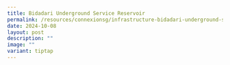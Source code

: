 ```yaml
---
title: Bidadari Underground Service Reservoir
permalink: /resources/connexionsg/infrastructure-bidadari-underground-service-reservoir/
date: 2024-10-08
layout: post
description: ""
image: ""
variant: tiptap
---
```

